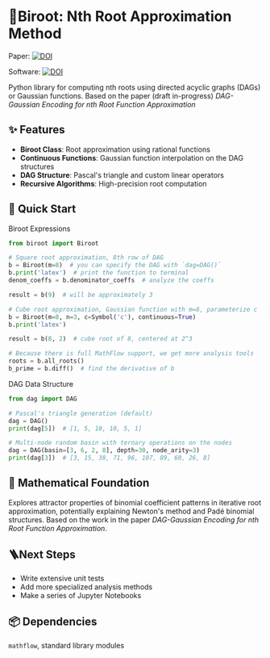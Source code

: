 # 🔢Biroot: Nth Root Approximation Method
Paper: [![DOI](https://zenodo.org/badge/DOI/10.5281/zenodo.16891614.svg)](https://doi.org/10.5281/zenodo.16891614)

Software: [![DOI](https://zenodo.org/badge/1022357951.svg)](https://doi.org/10.5281/zenodo.16878055)


Python library for computing nth roots using directed acyclic graphs (DAGs) or Gaussian functions. Based on the paper (draft in-progress) *DAG-Gaussian Encoding for nth Root Function Approximation*

## ✨ Features

- **Biroot Class**: Root approximation using rational functions
- **Continuous Functions**: Gaussian function interpolation on the DAG structures
- **DAG Structure**: Pascal's triangle and custom linear operators 
- **Recursive Algorithms**: High-precision root computation

## 🚀 Quick Start

Biroot Expressions
```python
from biroot import Biroot

# Square root approximation, 8th row of DAG
b = Biroot(m=8)  # you can specify the DAG with `dag=DAG()`
b.print('latex')  # print the function to terminal
denom_coeffs = b.denominator_coeffs  # analyze the coeffs

result = b(9)  # will be approximately 3
```
 
```python
# Cube root approximation, Gaussian function with m=8, parameterize c
b = Biroot(m=8, n=3, c=Symbol('c'), continuous=True)
b.print('latex')

result = b(8, 2)  # cube root of 8, centered at 2^3

# Because there is full MathFlow support, we get more analysis tools
roots = b.all_roots()
b_prime = b.diff()  # find the derivative of b
```

DAG Data Structure
```python
from dag import DAG

# Pascal's triangle generation (default)
dag = DAG()
print(dag[5])  # [1, 5, 10, 10, 5, 1]

# Multi-node random basin with ternary operations on the nodes
dag = DAG(basin=[3, 6, 2, 8], depth=30, node_arity=3)
print(dag[3])  # [3, 15, 38, 71, 96, 107, 89, 60, 26, 8]
```

## 🧮 Mathematical Foundation

Explores attractor properties of binomial coefficient patterns in iterative root approximation, potentially explaining Newton's method and Padé binomial structures. Based on the work in the paper *DAG-Gaussian Encoding for nth Root Function Approximation*.

## 🪜Next Steps

- Write extensive unit tests
- Add more specialized analysis methods
- Make a series of Jupyter Notebooks

## 📦 Dependencies

`mathflow`, standard library modules
